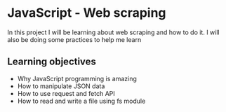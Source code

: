 # JavaScript - Web scraping

In this project I will be learning about web scraping and how to do it.  I will also be doing some practices to help me learn

## Learning objectives
- Why JavaScript programming is amazing
- How to manipulate JSON data
- How to use request and fetch API
- How to read and write a file using fs module